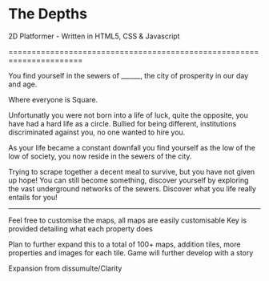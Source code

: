 # The Depths

2D Platformer - Written in HTML5, CSS & Javascript

======================================================================

You find yourself in the sewers of ______, the city of prosperity in our day and age. 

Where everyone is Square.

Unfortunatly you were not born into a life of luck, quite the opposite, you have had a hard life as a circle. Bullied for being different, institutions discriminated against you, no one wanted to hire you. 

As your life became a constant downfall you find yourself as the low of the low of society, you now reside in the sewers of the city. 

Trying to scrape together a decent meal to survive, but you have not given up hope! You can still become something, discover yourself by exploring the vast underground networks of the sewers. Discover what you life really entails for you!

-----------------------------------------------------------------------

Feel free to customise the maps, all maps are easily customisable
Key is provided detailing what each property does

Plan to further expand this to a total of 100+ maps, addition tiles, more properties and images for each tile. Game will further develop with a story

Expansion from dissumulte/Clarity
